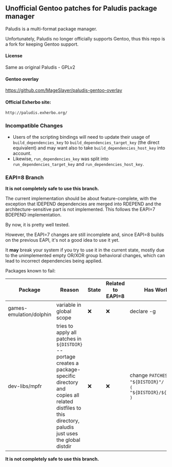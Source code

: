 ## Unofficial Gentoo patches for Paludis package manager 

Paludis is a multi-format package manager.

Unfortunately, Paludis no longer officially supports Gentoo, thus this repo is a fork for keeping Gentoo support.

#### License
Same as original Paludis - GPLv2

#### Gentoo overlay
https://github.com/MageSlayer/paludis-gentoo-overlay

#### Official Exherbo site:
    http://paludis.exherbo.org/

### Incompatible Changes

  - Users of the scripting bindings will need to update their usage of
    `build_dependencies_key` to `build_dependencies_target_key` (the direct
    equivalent) and may want also to take `build_dependencies_host_key` into
    account.
  - Likewise, `run_dependencies_key` was split into
    `run_dependencies_target_key` and `run_dependencies_host_key`.

### EAPI=8 Branch

**It is not completely safe to use this branch.**

The current implementation should be about feature-complete, with the exception
that IDEPEND dependencies are merged into RDEPEND and the
architecture-sensitive part is not implemented. This follows the EAPI=7 BDEPEND
implementation.

By now, it is pretty well tested.

However, the EAPI=7 changes are still incomplete and, since EAPI=8 builds on
the previous EAPI, it's not a good idea to use it yet.

It **may** break your system if you try to use it in the current state, mostly
due to the unimplemented empty OR/XOR group behavioral changes, which can lead
to incorrect dependencies being applied.

Packages known to fail:

| Package | Reason | State | Related to EAPI=8 | Has Workaround |
| ------- | ------ | ----- | ----------------- | -------------- |
| games-emulation/dolphin | variable in global scope | ❌ | ❌ | declare -g |
| dev-libs/mpfr | tries to apply all patches in `${DISTDIR}` -- portage creates a package-specific directory and copies all related distfiles to this directory, paludis just uses the global distdir | ❌ | ❌ | change `PATCHES+=( "${DISTDIR}"/ )` to `PATCHES+=( "${DISTDIR}/${MY_P}"*.patch )` |

**It is not completely safe to use this branch.**
